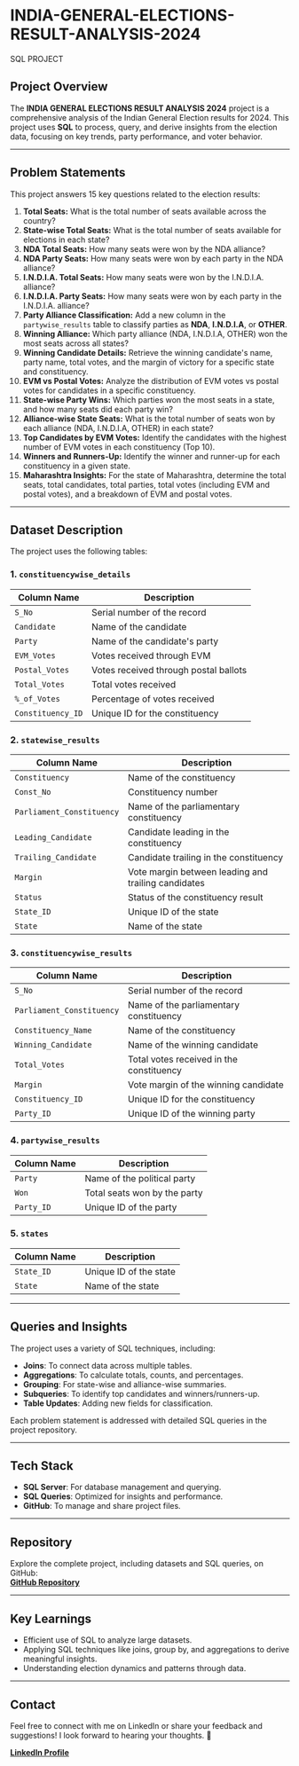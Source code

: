 # INDIA-GENERAL-ELECTIONS-RESULT-ANALYSIS-2024
SQL PROJECT

## Project Overview
The **INDIA GENERAL ELECTIONS RESULT ANALYSIS 2024** project is a comprehensive analysis of the Indian General Election results for 2024. This project uses **SQL** to process, query, and derive insights from the election data, focusing on key trends, party performance, and voter behavior.

---

## Problem Statements
This project answers 15 key questions related to the election results:

1. **Total Seats:** What is the total number of seats available across the country?
2. **State-wise Total Seats:** What is the total number of seats available for elections in each state?
3. **NDA Total Seats:** How many seats were won by the NDA alliance?
4. **NDA Party Seats:** How many seats were won by each party in the NDA alliance?
5. **I.N.D.I.A. Total Seats:** How many seats were won by the I.N.D.I.A. alliance?
6. **I.N.D.I.A. Party Seats:** How many seats were won by each party in the I.N.D.I.A. alliance?
7. **Party Alliance Classification:** Add a new column in the `partywise_results` table to classify parties as **NDA**, **I.N.D.I.A**, or **OTHER**.
8. **Winning Alliance:** Which party alliance (NDA, I.N.D.I.A, OTHER) won the most seats across all states?
9. **Winning Candidate Details:** Retrieve the winning candidate's name, party name, total votes, and the margin of victory for a specific state and constituency.
10. **EVM vs Postal Votes:** Analyze the distribution of EVM votes vs postal votes for candidates in a specific constituency.
11. **State-wise Party Wins:** Which parties won the most seats in a state, and how many seats did each party win?
12. **Alliance-wise State Seats:** What is the total number of seats won by each alliance (NDA, I.N.D.I.A, OTHER) in each state?
13. **Top Candidates by EVM Votes:** Identify the candidates with the highest number of EVM votes in each constituency (Top 10).
14. **Winners and Runners-Up:** Identify the winner and runner-up for each constituency in a given state.
15. **Maharashtra Insights:** For the state of Maharashtra, determine the total seats, total candidates, total parties, total votes (including EVM and postal votes), and a breakdown of EVM and postal votes.

---

## Dataset Description
The project uses the following tables:

### 1. **`constituencywise_details`**
| Column Name      | Description                          |
|------------------|--------------------------------------|
| `S_No`           | Serial number of the record          |
| `Candidate`      | Name of the candidate                |
| `Party`          | Name of the candidate's party        |
| `EVM_Votes`      | Votes received through EVM           |
| `Postal_Votes`   | Votes received through postal ballots|
| `Total_Votes`    | Total votes received                 |
| `%_of_Votes`     | Percentage of votes received         |
| `Constituency_ID`| Unique ID for the constituency       |

### 2. **`statewise_results`**
| Column Name             | Description                          |
|-------------------------|--------------------------------------|
| `Constituency`          | Name of the constituency             |
| `Const_No`              | Constituency number                  |
| `Parliament_Constituency`| Name of the parliamentary constituency|
| `Leading_Candidate`     | Candidate leading in the constituency|
| `Trailing_Candidate`    | Candidate trailing in the constituency|
| `Margin`                | Vote margin between leading and trailing candidates|
| `Status`                | Status of the constituency result    |
| `State_ID`              | Unique ID of the state               |
| `State`                 | Name of the state                    |

### 3. **`constituencywise_results`**
| Column Name              | Description                          |
|--------------------------|--------------------------------------|
| `S_No`                   | Serial number of the record          |
| `Parliament_Constituency`| Name of the parliamentary constituency|
| `Constituency_Name`      | Name of the constituency             |
| `Winning_Candidate`      | Name of the winning candidate        |
| `Total_Votes`            | Total votes received in the constituency|
| `Margin`                 | Vote margin of the winning candidate |
| `Constituency_ID`        | Unique ID for the constituency       |
| `Party_ID`               | Unique ID of the winning party       |

### 4. **`partywise_results`**
| Column Name              | Description                          |
|--------------------------|--------------------------------------|
| `Party`                  | Name of the political party          |
| `Won`                    | Total seats won by the party         |
| `Party_ID`               | Unique ID of the party               |

### 5. **`states`**
| Column Name              | Description                          |
|--------------------------|--------------------------------------|
| `State_ID`               | Unique ID of the state               |
| `State`                  | Name of the state                    |

---

## Queries and Insights
The project uses a variety of SQL techniques, including:
- **Joins**: To connect data across multiple tables.
- **Aggregations**: To calculate totals, counts, and percentages.
- **Grouping**: For state-wise and alliance-wise summaries.
- **Subqueries**: To identify top candidates and winners/runners-up.
- **Table Updates**: Adding new fields for classification.

Each problem statement is addressed with detailed SQL queries in the project repository.

---

## Tech Stack
- **SQL Server**: For database management and querying.
- **SQL Queries**: Optimized for insights and performance.
- **GitHub**: To manage and share project files.

---

## Repository
Explore the complete project, including datasets and SQL queries, on GitHub:  
[**GitHub Repository**](https://github.com/prashantd2001/INDIA-GENERAL-ELECTIONS-RESULT-ANALYSIS-2024)

---

## Key Learnings
- Efficient use of SQL to analyze large datasets.
- Applying SQL techniques like joins, group by, and aggregations to derive meaningful insights.
- Understanding election dynamics and patterns through data.

---

## Contact
Feel free to connect with me on LinkedIn or share your feedback and suggestions! I look forward to hearing your thoughts. 🙌

[**LinkedIn Profile**](https://www.linkedin.com/in/prashant-dhumal9696p)


